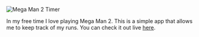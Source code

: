 ![Mega Man 2 Timer](https://mm2.robertbrockie.com/images/logo.png)

In my free time I love playing Mega Man 2. This is a simple app that allows me to keep track of my runs. You can check it out live [here](https://mm2.robertbrockie.com).